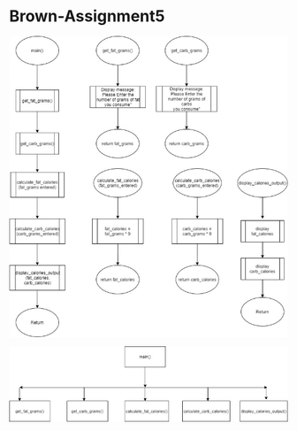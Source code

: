 # Brown-Assignment5

![Flowchart for 'Calories from Fat and Carbohydrates'](exercise6Chart.jpg)

![Hierarchy flowchart for 'Calories from Fat and Carbohydrates'](exercise6HierarchyChart.jpg)